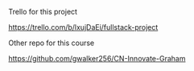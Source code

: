 Trello for this project

https://trello.com/b/lxujDaEi/fullstack-project

Other repo for this course

https://github.com/gwalker256/CN-Innovate-Graham